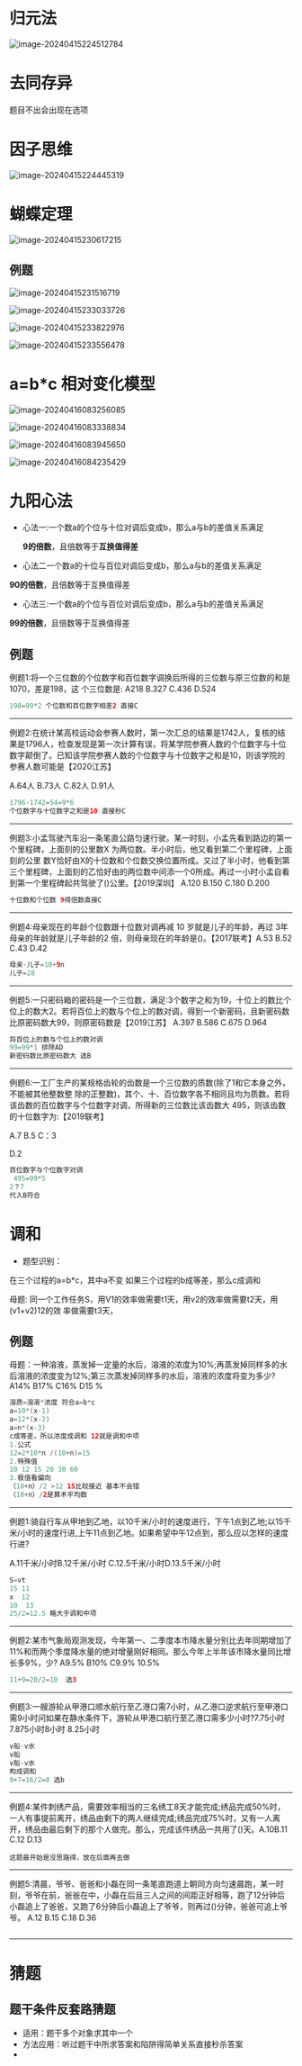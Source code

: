 # 归元法

![image-20240415224512784](.images/image-20240415224512784.png)

# 去同存异

题目不出会出现在选项





# 因子思维

![image-20240415224445319](.images/image-20240415224445319.png)



# 蝴蝶定理

![image-20240415230617215](.images/image-20240415230617215.png)

## 例题

![image-20240415231516719](.images/image-20240415231516719.png)

![image-20240415233033726](.images/image-20240415233033726.png)

![image-20240415233822976](.images/image-20240415233822976.png)



![image-20240415233556478](.images/image-20240415233556478.png)



#  a=b*c 相对变化模型

 ![image-20240416083256085](.images/image-20240416083256085.png)


![image-20240416083338834](.images/image-20240416083338834.png)

![image-20240416083945650](.images/image-20240416083945650.png)

![image-20240416084235429](.images/image-20240416084235429.png)





# 九阳心法

+ 心法一:一个数a的个位与十位对调后变成b，那么a与b的差值关系满足

  **9的倍数**，且倍数等于**互换值得差**

+ 心法二一个数a的十位与百位对调后变成b，那么a与b的差值关系满足

**90的倍数**，且倍数等于互换值得差

+ 心法三:一个数a的个位与百位对调后变成b，那么a与b的差值关系满足

**99的倍数**，且倍数等于互换值得差



## 例题

例题1:将一个三位数的个位数字和百位数字调换后所得的三位数与原三位数的和是1070，差是198，这
个三位数是:
A218
B.327
C.436
D.524

```java
198=99*2 个位数和百位数字相差2 直接C
```

----

例题2:在统计某高校运动会参赛人数时，第一次汇总的结果是1742人，复核的结果是1796人，检查发现是第一次计算有误，将某学院参赛人数的个位数字与十位数字颠倒了。已知该学院参赛人数的个位数字与十位数字之和是10，则该学院的参赛人数可能是【2020江苏】

A.64人
B.73人
C.82人
D.91人

```java
1796-1742=54=9*6 
个位数字与十位数字之和是10 直接秒C
```

----

例题3:小孟驾驶汽车沿一条笔直公路匀速行驶。某一时刻，小孟先看到路边的第一个里程碑，上面刻的公里数X 为两位数。半小时后，他又看到第二个里程碑，上面刻的公里 数Y恰好由X的十位数和个位数交换位置所成。又过了半小时，他看到第三个里程碑，上面刻的乙恰好由的两位数中间添一个0所成。再过一小时小孟自看到第一个里程碑起共驾驶了()公里。【2019深圳】
A.120
B.150
C.180
D.200

```java
十位数和个位数 9得倍数直接C
```

----

例题4:母亲现在的年龄个位数跟十位数对调再减 10 岁就是儿子的年龄，再过 3年母亲的年龄就是儿子年龄的2 倍，则母亲现在的年龄是()。【2017联考】A.53
B.52
C.43
D.42

```java
母亲-儿子=10+9n
儿子=28
```

---

例题5:一只密码箱的密码是一个三位数，满足:3个数字之和为19，十位上的数比个位上的数大2。若将百位上的数与个位上的数对调，得到一个新密码，且新密码数比原密码数大99，则原密码数是【2019江苏】
A.397
B.586
C.675
D.964

```java
将百位上的数与个位上的数对调
99=99*1 排除AD
新密码数比原密码数大 选B
```

-----

例题6:一工厂生产的某规格齿轮的齿数是一个三位数的质数(除了1和它本身之外，不能被其他整数整 除的正整数)，其个、十、百位数字各不相同且均为质数。若将该齿数的百位数字与个位数字对调，所得新的三位数比该齿数大 495，则该齿数的十位数字为:【2019联考】

A.7
B.5
C：3

D.2

```java
百位数字与个位数字对调
 495=99*5
2？7
代入B符合
```



# 调和

+ 题型识别：

在三个过程的a=b*c，其中a不变
如果三个过程的b成等差，那么c成调和

母题:
同一个工作任务S，用V1的效率做需要t1天，用v2的效率做需要t2天，用(v1+v2)12的效
率做需要t3天，

## 例题



母题：一种溶液，蒸发掉一定量的水后，溶液的浓度为10%;再蒸发掉同样多的水后溶液的浓度变为12%;第三次蒸发掉同样多的水后，溶液的浓度将变为多少?
A14%
B17%
C16%
D15 %

```java
溶质=溶液*浓度 符合a=b*c
a=10*(x-1)
a=12*(x-2)
a=n*(x-3)
c成等差，所以浓度成调和 12就是调和中项
1.公式
12=2*10*n /(10+n)=15
2.特殊值
10 12 15 20 30 60 
3.极值看偏向
（10+n）/2 >12 15比较接近 基本不会错
（10+n）/2是算术平均数

```

----

例题1:骑自行车从甲地到乙地，以10千米/小时的速度进行，下午1点到乙地;以15千米/小时的速度行进,上午11点到乙地。如果希望中午12点到，那么应以怎样的速度行进?

A.11千米/小时B.12千米/小时
C.12.5千米/小时D.13.5千米/小时

```java
S=vt
15 11
x  12
10  13
25/2=12.5 略大于调和中项
```

---

例题2:某市气象局观测发现，今年第一、二季度本市降水量分别比去年同期增加了11%和而两个季度降水量的绝对增量刚好相同。那么今年上半年该市降水量同比增长多9%，少?
A9.5%
B10%
C9.9%
10.5%

```java
11+9=20/2=10  选3
```

----

例题3:一艘游轮从甲港口顺水航行至乙港口需7小时，从乙港口逆求航行至甲港口需9小时问如果在静水条件下，游轮从甲港口航行至乙港口需多少小时?7.75小时7.875小时8小时
8.25小时

```java
v船-v水
v船
v船-v水
构成调和
9+7=16/2=8 选b

```

----

例题4:某件刺绣产品，需要效率相当的三名绣工8天才能完成;绣品完成50%时，一人有事提前离开，绣品由剩下的两人继续完成;绣品完成75%时，又有一人离开，绣品由最后剩下的那个人做完。那么，完成该件绣品一共用了()天。A.10B.11
C.12
D.13

```jaa
这题最开始是没思路得，放在后面再去做
```



----

例题5:清晨，爷爷、爸爸和小磊在同一条笔直跑道上朝同方向匀速晨跑，某一时刻，爷爷在前，爸爸在中，小磊在后且三人之间的间距正好相等，跑了12分钟后小磊追上了爸爸，又跑了6分钟后小磊追上了爷爷，则再过()分钟，爸爸可追上爷爷。
A.12
B.15
C.18
D.36

```java

```



------







# 猜题



## 题干条件反套路猜题

+ 适用：题干多个对象求其中一个
+ 方法应用：听过题干中所求答案和陷阱得简单关系直接秒杀答案
+ 
